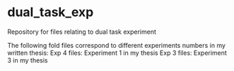 # dual_task_exp
Repository for files relating to dual task experiment 


The following fold files correspond to different experiments numbers in my written thesis:
Exp 4 files: Experiment 1 in my thesis 
Exp 3 files: Experiment 3 in my thesis
